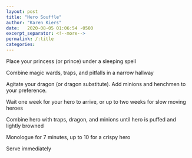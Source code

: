 ```yaml
---
layout: post
title: "Hero Souffle"
author: "Karen Kiers"
date:   2020-08-05 01:06:54 -0500
excerpt_separator: <!--more-->
permalink: /:title
categories: 
---
```


Place your princess (or prince) under a sleeping spell

Combine magic wards, traps, and pitfalls in a narrow hallway

Agitate your dragon (or dragon substitute).<!--more--> Add minions and henchmen to your preference.

Wait one week for your hero to arrive, or up to two weeks for slow moving heroes

Combine hero with traps, dragon, and minions until hero is puffed and lightly browned

Monologue for 7 minutes, up to 10 for a crispy hero

Serve immediately




